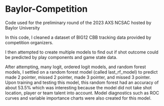 # Baylor-Competition
Code used for the preliminary round of the 2023 AXS NCSAC hosted by Baylor University

In this code, I cleaned a dataset of BIG12 CBB tracking data provided by competition organizers. 

I then attempted to create multiple models to find out if shot outcome could be predicted by play components and game state data. 

After attempting, many logit, ordered logit models, and random forest models, I settled on a random forest model (called last_rf_model) 
to predict made 2 pointer, missed 2 pointer, made 3 pointer, and missed 3 pointer. Upon training and testing this model, this random forest had an accuracy 
of about 53.5% which was interesting because the model did not take shot location, player or team talent into account. Model diagnostics such as ROC curves and 
variable importance charts were also created for this model.
